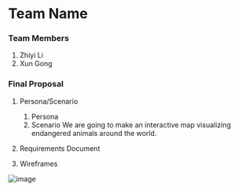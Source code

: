 # Team Name

### Team Members
1. Zhiyi Li
2. Xun Gong

### Final Proposal
1. Persona/Scenario
    1. Persona
    2. Scenario
       We are going to make an interactive map visualizing endangered animals around the world. 
2. Requirements Document

3. Wireframes

![image](https://github.com/xiaoguaishou0202yy/2024_Endangered-Animals/assets/158022313/6b7de8e5-f25b-439a-9173-d365be23dbb8)





